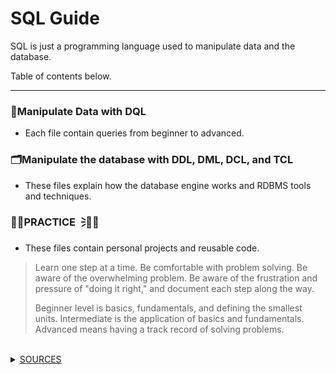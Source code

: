 # **SQL Guide**
SQL is just a programming language used to manipulate data and the database. <br />

Table of contents below. 

---

### 📶Manipulate Data with DQL
- Each file contain queries from beginner to advanced.


### 🗂️Manipulate the database with DDL, DML, DCL, and TCL
- These files explain how the database engine works and RDBMS tools and techniques.


### ✍🏼PRACTICE🗦🐐🏀
- These files contain personal projects and reusable code.  
>
> Learn one step at a time. Be comfortable with problem solving. Be aware of the overwhelming problem. Be aware of the frustration and pressure of "doing it right," and document each step along the way.
>
> Beginner level is basics, fundamentals, and defining the smallest units. Intermediate is the application of basics and fundamentals. Advanced means having a track record of solving problems. 
<br />

<details>
  <summary><ins>SOURCES</ins></summary>

### Youtube University! 😤📺 
Couldn't have made it without these teachers.
> Beginner SQL w/ Joey Blue - https://www.youtube.com/@joeyblue1/playlists <br />
>
> Conceptual SQL w/ Visualizations https://www.youtube.com/@ByteByteGo
>
> Intermediate to Advanced SQL w/ Alex the Analyst - https://www.youtube.com/channel/UC7cs8q-gJRlGwj4A8OmCmXg/playlists <br />
>
> This guy is good for advanced query exposure, but bad at teaching. - https://www.youtube.com/watch?v=h48xzQR3wNQ&t=438s <br />
>
> How the MS SQL Engine works w/ Brent Ozar & Joe Celko - https://www.youtube.com/watch?v=fERXOywBhlA <br /> 
>
> BI Interview Q&A - https://www.youtube.com/c/Csharp-video-tutorialsBlogspot/playlists <br />
>
> SQL, PYTHON, and CS 101 playlist - https://www.youtube.com/@Fireship/playlists
>
> SQL Interviews - https://www.youtube.com/@EverydayDataScience/playlists
>
> SQL Server Essentials -  https://www.youtube.com/watch?v=HvxmF0FUwrM&t=14s
<!--
Look up this GitHub to take inspiration on how I would format readme guides - https://github.com/AmmarAbdelhalem/FSM/blob/main/SQL_MAN/1-DataTypesandDataDefinition.md
To make this guide better look up these YT channels
BASICS
https://www.youtube.com/watch?v=p3qvj9hO_Bo
https://www.youtube.com/watch?v=Cz3WcZLRaWc

I am increasing my technical skills and documenting. Currently, <br />

- I feel comfortable reading the language and vaguely understand what's happening on the back end.
- I feel comfortable with data cleansing from YT tutorials exposure.

- I'm not used to translating problems to SQL queries. What can help me with that? 
- I understand that data is used to paint a broader picture of the entire problem and I know how to present them to execs. The data storytelling is my main passion and strength.
- The goal is to get up and walking, then when I'm in the environment I can get to running. So I have to get used to problems. WHAT I HAVE TO GET USED TO RN is attempting to solve problems with vague ass direcitons. I can do this through YT tutorials. I should find YT tutorials which go over questions you'd ask in real life of the data and then I know how to 
-->


</details>
